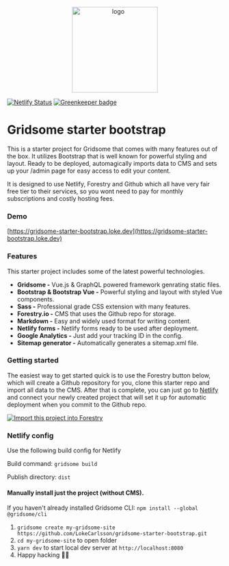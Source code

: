 <p align="center"><a href="https://gridsome-starter-bootstrap.loke.dev"><img alt="logo" width="200" src="https://gridsome-starter-bootstrap.loke.dev/logo.png" /></a></p>

[![Netlify Status](https://api.netlify.com/api/v1/badges/70d2a5fc-0609-467a-885e-bf9518118042/deploy-status)](https://app.netlify.com/sites/gridsome-starter-bootstrap/deploys)
[![Greenkeeper badge](https://badges.greenkeeper.io/LokeCarlsson/gridsome-starter-bootstrap.svg)](https://greenkeeper.io/)

# Gridsome starter bootstrap

This is a starter project for Gridsome that comes with many features out of the box. It utilizes Bootstrap that is well known for powerful styling and layout. Ready to be deployed, automagically imports data to CMS and sets up your /admin page for easy access to edit your content.

It is designed to use Netlify, Forestry and Github which all have very fair free tier to their services, so you wont need to pay for monthly subscriptions and costly hosting fees.

### Demo

[https://gridsome-starter-bootstrap.loke.dev](https://gridsome-starter-bootstrap.loke.dev)

### Features

This starter project includes some of the latest powerful technologies.

- **Gridsome -** Vue.js & GraphQL powered framework genrating static files.
- **Bootstrap & Bootstrap Vue -** Powerful styling and layout with styled Vue components.
- **Sass -** Professional grade CSS extension with many features.
- **Forestry.io -** CMS that uses the Github repo for storage.
- **Markdown -** Easy and widely used format for writing content.
- **Netlify forms -** Netlify forms ready to be used after deployment.
- **Google Analytics -** Just add your tracking ID in the config.
- **Sitemap generator -** Automatically generates a sitemap.xml file.

### Getting started

The easiest way to get started quick is to use the Forestry button below, which will create a Github repository for you, clone this starter repo and import all data to the CMS. After that is complete, you can just go to [Netlify](https://www.netlify.com/) and connect your newly created project that will set it up for automatic deployment when you commit to the Github repo.

[![Import this project into Forestry](https://camo.githubusercontent.com/2455e97e4e989374a355fb0bea7ad364f2561c92/68747470733a2f2f6173736574732e666f7265737472792e696f2f696d706f72742d746f2d666f7265737472794b2e737667)](https://app.forestry.io/quick-start?repo=LokeCarlsson/gridsome-starter-bootstrap&provider=github&engine=vuepress)

### Netlify config

Use the following build config for Netlify

Build command: `gridsome build`

Publish directory: `dist`

#### Manually install just the project (without CMS).

If you haven't already installed Gridsome CLI: `npm install --global @gridsome/cli`

1.  `gridsome create my-gridsome-site https://github.com/LokeCarlsson/gridsome-starter-bootstrap.git`
2.  `cd my-gridsome-site` to open folder
3.  `yarn dev` to start local dev server at `http://localhost:8080`
4.  Happy hacking 🎉🙌
